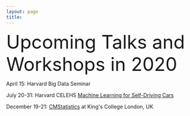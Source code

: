 ```yaml
---
layout: page
title: 
---
```


<span style="font-size:50px;">Upcoming Talks and Workshops in 2020</span>

April 15: Harvard Big Data Seminar

July 20-31: Harvard CELEHS [Machine Learning for Self-Driving Cars](https://www.hsph.harvard.edu/biostatistics/machine-learning-for-self-driving-cars/)

December 19-21: [CMStatistics](http://cmstatistics.org/CMStatistics2020/) at King's College London, UK


